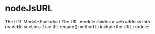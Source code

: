 # nodeJsURL
The URL Module (Included) The URL module divides a web address into readable sections. Use the require() method to include the URL module:
